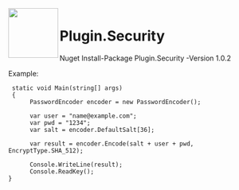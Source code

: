 <img align="left" src="https://i.imgur.com/t4P3Rra.png" width="100" height="100"> 

# Plugin.Security

Nuget Install-Package Plugin.Security -Version 1.0.2

Example:

```
 static void Main(string[] args)
 {
      PasswordEncoder encoder = new PasswordEncoder();

      var user = "name@example.com";
      var pwd = "1234";
      var salt = encoder.DefaultSalt[36];

      var result = encoder.Encode(salt + user + pwd, EncryptType.SHA_512);

      Console.WriteLine(result);            
      Console.ReadKey();
}
 
```
